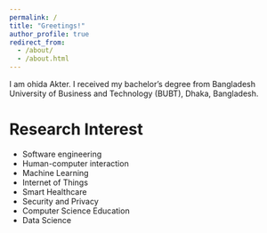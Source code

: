 ```yaml
---
permalink: /
title: "Greetings!"
author_profile: true
redirect_from: 
  - /about/
  - /about.html
---
```


I am ohida Akter. I received my bachelor’s degree from Bangladesh University of Business and Technology (BUBT), Dhaka, Bangladesh.

Research Interest
======
* Software engineering
* Human-computer interaction
* Machine Learning
* Internet of Things
* Smart Healthcare
* Security and Privacy
* Computer Science Education
* Data Science


